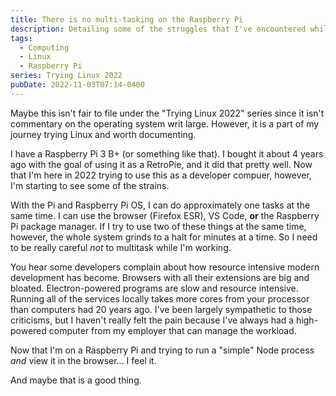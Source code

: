 ```yaml
---
title: There is no multi-tasking on the Raspberry Pi
description: Detailing some of the struggles that I've encountered while trying to do front-end development  on a Raspberry Pi. 
tags:
  - Computing
  - Linux
  - Raspberry Pi
series: Trying Linux 2022
pubDate: 2022-11-03T07:14-0400
---
```


Maybe this isn't fair to file under the "Trying Linux 2022" series since it isn't commentary on the operating system writ large. However, it is a part of my journey trying Linux and worth documenting.

I have a Raspberry Pi 3 B+ (or something like that). I bought it about 4 years ago with the goal of using it as a RetroPie, and it did that pretty well. Now that I'm here in 2022 trying to use this as a developer compuer, however, I'm starting to see some of the strains.

With the Pi and Raspberry Pi OS, I can do approximately one tasks at the same time. I can use the browser (Firefox ESR), VS Code, **or** the Raspberry Pi package manager. If I try to use two of these things at the same time, however, the whole system grinds to a halt for minutes at a time. So I need to be really careful _not_ to multitask while I'm working.

You hear some developers complain about how resource intensive modern development has become. Browsers with all their extensions are big and bloated. Electron-powered programs are slow and resource intensive. Running all of the services locally takes more cores from your processor than computers had 20 years ago. I've been largely sympathetic to those criticisms, but I haven't really felt the pain because I've always had a high-powered computer from my employer that can manage the workload.

Now that I'm on a Raspberry Pi and trying to run a "simple" Node process _and_ view it in the browser... I feel it.

And maybe that is a good thing.
